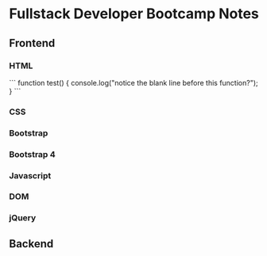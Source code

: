 <h1>Fullstack Developer Bootcamp Notes</h1>
<h2>Frontend</h2>
<h3>HTML</h3>
```
function test() {
  console.log("notice the blank line before this function?");
}
```
<h3>CSS</h3>

<h3>Bootstrap</h3>

<h3>Bootstrap 4</h3>

<h3>Javascript</h3>

<h3>DOM</h3>

<h3>jQuery</h3>

<h2>Backend</h2>
